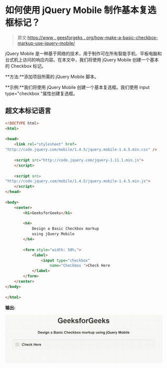 # 如何使用 jQuery Mobile 制作基本复选框标记？

> 原文:[https://www . geesforgeks . org/how-make-a-basic-checkbox-markup-use-jquery-mobile/](https://www.geeksforgeeks.org/how-to-make-a-basic-checkbox-markup-using-jquery-mobile/)

jQuery Mobile 是一种基于网络的技术，用于制作可在所有智能手机、平板电脑和台式机上访问的响应内容。在本文中，我们将使用 jQuery Mobile 创建一个基本的 Checkbox 标记。

**方法:**添加项目所需的 jQuery Mobile 脚本。

> <link rel="”stylesheet”" href="”http://code.jquery.com/mobile/1.4.5/jquery.mobile-1.4.5.min.css”">

**示例:**我们将使用 jQuery Mobile 创建一个基本复选框。我们使用 input type="checkbox "属性创建复选框。

## 超文本标记语言

```html
<!DOCTYPE html>
<html>

<head>
    <link rel="stylesheet" href=
"http://code.jquery.com/mobile/1.4.5/jquery.mobile-1.4.5.min.css" />

    <script src="http://code.jquery.com/jquery-1.11.1.min.js">
    </script>

    <script src=
"http://code.jquery.com/mobile/1.4.5/jquery.mobile-1.4.5.min.js">
    </script>
</head>

<body>
    <center>
        <h1>GeeksforGeeks</h1>

        <h4>
            Design a Basic Checkbox markup
            using jQuery Mobile
        </h4>

        <form style="width: 50%;">
            <label>
                <input type="checkbox" 
                    name="Checkbox ">Check Here
            </label>
        </form>
    </center>
</body>

</html>
```

**输出:**

![](img/1c0c6d983e424cb02d454708982c31cf.png)